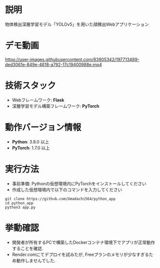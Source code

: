 # 説明
物体検出深層学習モデル「YOLOv5」を用いた顔検出Webアプリケーション

# デモ動画

https://user-images.githubusercontent.com/83805342/197713489-ded3061e-849e-4618-a792-17c19400988e.mp4

# 技術スタック
- Webフレームワーク: **Flask**
- 深層学習モデル構築フレームワーク: **PyTorch**

# 動作バージョン情報
- **Python**: 3.8.0 以上
- **PyTorch**: 1.7.0 以上

# 実行方法
- 事前準備: Pythonの仮想環境内にPyTorchをインストールしてください
- 作成した仮想環境内で以下のコマンドを入力してください
```
git clone https://github.com/Umadachi564/python_app
cd python_app
python3 app.py

```

# 挙動確認
- 開発者が所有するPCで構築したDockerコンテナ環境下でアプリが正常動作することを確認.
- Render.comにてデプロイを試みたが, Freeプランのメモリが少なすぎるため動作しませんでした. 
